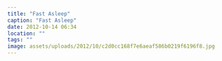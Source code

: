 ```yaml
---
title: "Fast Asleep"
caption: "Fast Asleep"
date: 2012-10-14 06:34
location: ""
tags: ""
image: assets/uploads/2012/10/c2d0cc168f7e6aeaf586b0219f6196f8.jpg
---
```

